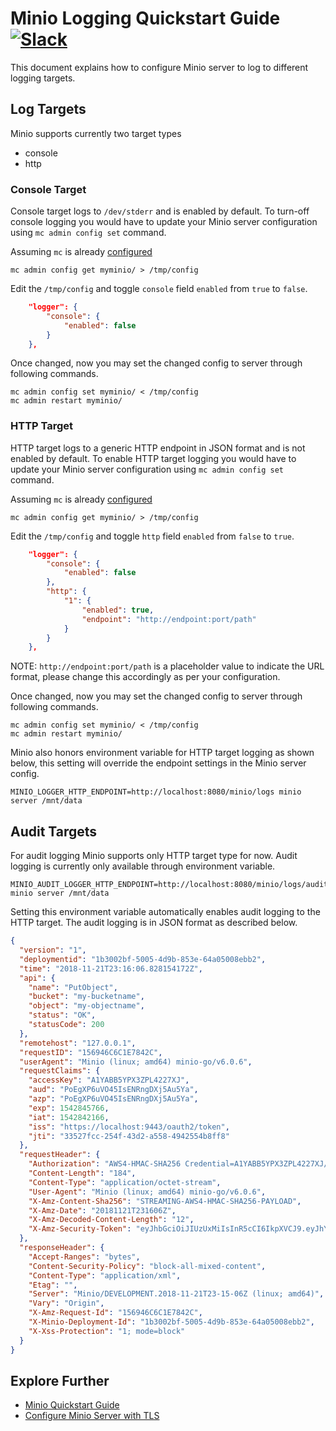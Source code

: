 # Minio Logging Quickstart Guide [![Slack](https://slack.minio.io/slack?type=svg)](https://slack.minio.io)
This document explains how to configure Minio server to log to different logging targets.

## Log Targets
Minio supports currently two target types

- console
- http

### Console Target
Console target logs to `/dev/stderr` and is enabled by default. To turn-off console logging you would have to update your Minio server configuration using `mc admin config set` command.

Assuming `mc` is already [configured](https://docs.minio.io/docs/minio-client-quickstart-guide.html)
```
mc admin config get myminio/ > /tmp/config
```

Edit the `/tmp/config` and toggle `console` field `enabled` from `true` to `false`.

```json
	"logger": {
		"console": {
			"enabled": false
		}
	},
```

Once changed, now you may set the changed config to server through following commands.
```
mc admin config set myminio/ < /tmp/config
mc admin restart myminio/
```

### HTTP Target
HTTP target logs to a generic HTTP endpoint in JSON format and is not enabled by default. To enable HTTP target logging you would have to update your Minio server configuration using `mc admin config set` command.

Assuming `mc` is already [configured](https://docs.minio.io/docs/minio-client-quickstart-guide.html)
```
mc admin config get myminio/ > /tmp/config
```

Edit the `/tmp/config` and toggle `http` field `enabled` from `false` to `true`.
```json
	"logger": {
		"console": {
			"enabled": false
		},
		"http": {
			"1": {
				"enabled": true,
			    "endpoint": "http://endpoint:port/path"
			}
		}
	},
```
NOTE: `http://endpoint:port/path` is a placeholder value to indicate the URL format, please change this accordingly as per your configuration.

Once changed, now you may set the changed config to server through following commands.
```
mc admin config set myminio/ < /tmp/config
mc admin restart myminio/
```

Minio also honors environment variable for HTTP target logging as shown below, this setting will override the endpoint settings in the Minio server config.
```
MINIO_LOGGER_HTTP_ENDPOINT=http://localhost:8080/minio/logs minio server /mnt/data
```

## Audit Targets
For audit logging Minio supports only HTTP target type for now. Audit logging is currently only available through environment variable.
```
MINIO_AUDIT_LOGGER_HTTP_ENDPOINT=http://localhost:8080/minio/logs/audit minio server /mnt/data
```

Setting this environment variable automatically enables audit logging to the HTTP target. The audit logging is in JSON format as described below.
```json
{
  "version": "1",
  "deploymentid": "1b3002bf-5005-4d9b-853e-64a05008ebb2",
  "time": "2018-11-21T23:16:06.828154172Z",
  "api": {
    "name": "PutObject",
    "bucket": "my-bucketname",
    "object": "my-objectname",
    "status": "OK",
    "statusCode": 200
  },
  "remotehost": "127.0.0.1",
  "requestID": "156946C6C1E7842C",
  "userAgent": "Minio (linux; amd64) minio-go/v6.0.6",
  "requestClaims": {
    "accessKey": "A1YABB5YPX3ZPL4227XJ",
    "aud": "PoEgXP6uVO45IsENRngDXj5Au5Ya",
    "azp": "PoEgXP6uVO45IsENRngDXj5Au5Ya",
    "exp": 1542845766,
    "iat": 1542842166,
    "iss": "https://localhost:9443/oauth2/token",
    "jti": "33527fcc-254f-43d2-a558-4942554b8ff8"
  },
  "requestHeader": {
    "Authorization": "AWS4-HMAC-SHA256 Credential=A1YABB5YPX3ZPL4227XJ/20181121/us-east-1/s3/aws4_request,SignedHeaders=host;x-amz-content-sha256;x-amz-date;x-amz-decoded-content-length;x-amz-security-token,Signature=689d9b8f67b5625ea2f0b8cbb3f777d8839a91d50aa81e6a5555f5a6360c1714",
    "Content-Length": "184",
    "Content-Type": "application/octet-stream",
    "User-Agent": "Minio (linux; amd64) minio-go/v6.0.6",
    "X-Amz-Content-Sha256": "STREAMING-AWS4-HMAC-SHA256-PAYLOAD",
    "X-Amz-Date": "20181121T231606Z",
    "X-Amz-Decoded-Content-Length": "12",
    "X-Amz-Security-Token": "eyJhbGciOiJIUzUxMiIsInR5cCI6IkpXVCJ9.eyJhY2Nlc3NLZXkiOiJBMVlBQkI1WVBYM1pQTDQyMjdYSiIsImF1ZCI6IlBvRWdYUDZ1Vk80NUlzRU5SbmdEWGo1QXU1WWEiLCJhenAiOiJQb0VnWFA2dVZPNDVJc0VOUm5nRFhqNUF1NVlhIiwiZXhwIjoxNTQyODQ1NzY2LCJpYXQiOjE1NDI4NDIxNjYsImlzcyI6Imh0dHBzOi8vbG9jYWxob3N0Ojk0NDMvb2F1dGgyL3Rva2VuIiwianRpIjoiMzM1MjdmY2MtMjU0Zi00M2QyLWE1NTgtNDk0MjU1NGI4ZmY4In0.KEuAq2cQ3H7dfIB5DVuvcgBXT38mr0gthrIbVRSZcA2OWo8QiH1-DWXj9xYbndgr1p2tiEUsQ49cuszQGEVGMQ"
  },
  "responseHeader": {
    "Accept-Ranges": "bytes",
    "Content-Security-Policy": "block-all-mixed-content",
    "Content-Type": "application/xml",
    "Etag": "",
    "Server": "Minio/DEVELOPMENT.2018-11-21T23-15-06Z (linux; amd64)",
    "Vary": "Origin",
    "X-Amz-Request-Id": "156946C6C1E7842C",
    "X-Minio-Deployment-Id": "1b3002bf-5005-4d9b-853e-64a05008ebb2",
    "X-Xss-Protection": "1; mode=block"
  }
}
```

## Explore Further
* [Minio Quickstart Guide](https://docs.minio.io/docs/minio-quickstart-guide)
* [Configure Minio Server with TLS](https://docs.minio.io/docs/how-to-secure-access-to-minio-server-with-tls)
